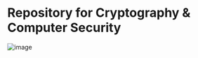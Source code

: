 # Repository for Cryptography & Computer Security 
![image](https://user-images.githubusercontent.com/51123824/159428013-9d5b2eaa-2de7-4150-8f43-7ca92af9c666.png)
